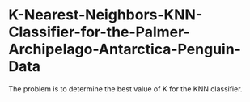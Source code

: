 # K-Nearest-Neighbors-KNN-Classifier-for-the-Palmer-Archipelago-Antarctica-Penguin-Data
The problem is to determine the best value of K for the KNN classifier.
